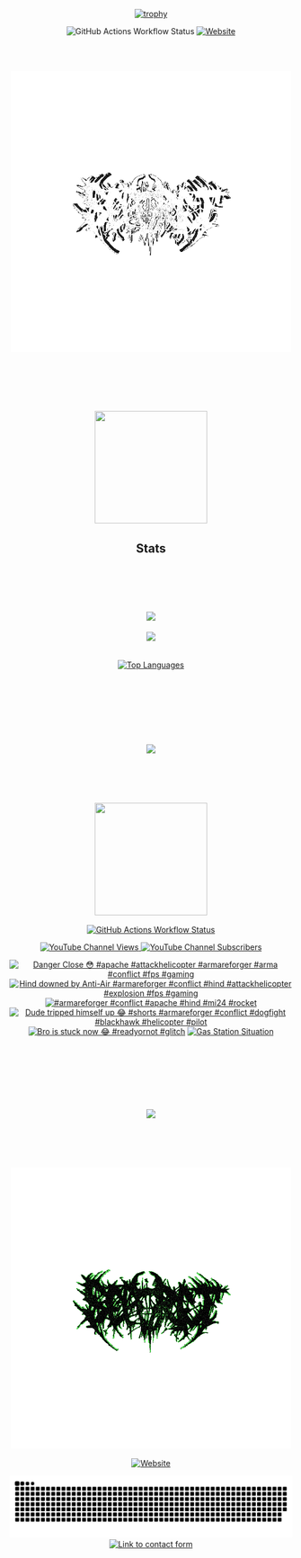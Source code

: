 [COMMENT]: <TITLE*****************************************>

<div align="center">
  <a href="https://seperet.com">
    
  [![trophy](https://github-profile-trophy.vercel.app/?username=denv3rr&column=-1&no-frame=true&no-bg=true&theme=darkhub&title=-Stars,-PullRequest,-Issues,-Reviews)](https://github.com/ryo-ma/github-profile-trophy)
    
  ![GitHub Actions Workflow Status](https://img.shields.io/github/actions/workflow/status/denv3rr/denv3rr/.github%2Fworkflows%2Fyoutube-cards.yml?logoColor=CD201F&label=connections&link=https%3A%2F%2Fyoutube.com%2F%40seperet)
  </a>
  <a href="https://seperet.com">
  ![Website](https://img.shields.io/website?url=https%3A%2F%2Fseperet.com&label=seperet.com)    
  </a>  
</div>

<br></br>

[COMMENT]: <LOGO*****************************************>
<div align="center">
  <a href="https://seperet.com">
    <img src=https://github.com/denv3rr/denv3rr/blob/main/Seperet_Slam_White.gif/>
  </a>
</div>
<br></br>
<br></br>
<br></br>

[COMMENT]: <STATS*****************************************>
<div align="center">

  <img src="https://github.com/Anmol-Baranwal/Cool-GIFs-For-GitHub/assets/74038190/0b335028-1d3d-4ee5-b5b3-a373d499be7e" width="200" height="200">

  ## Stats
</div>

<br></br>
<br></br>

<div align="center">  
<div align="center">
  <a>
    <img src="https://github-profile-summary-cards.vercel.app/api/cards/profile-details?username=denv3rr&theme=transparent"/>
    <br></br>
    <img src="https://github-readme-streak-stats.herokuapp.com?user=denv3rr&theme=transparent&hide_border=true&properties=background&border=white"/>
    <br></br>
  </a>
</div>
  
[![Top Languages](https://github-readme-stats.vercel.app/api/top-langs/?username=denv3rr&hide_border=true&theme=transparent&layout=donut&langs_count=12)](https://github.com/denv3rr/github-readme-stats)
<br></br>
<br></br>
<br></br>
<br></br>

<img src="https://user-images.githubusercontent.com/74038190/212284100-561aa473-3905-4a80-b561-0d28506553ee.gif">
<br></br>
<br></br>
<br></br>

[COMMENT]: <YOUTUBE*****************************************>
<div align="center">
<a href="https://youtube.com/@seperet">
  <img src="https://media4.giphy.com/media/v1.Y2lkPTc5MGI3NjExYzdqdmlpbzIzdDM1Zm8wNnR5MW8wODVwY29tMnBjd2ltb292eXRkMiZlcD12MV9pbnRlcm5hbF9naWZfYnlfaWQmY3Q9cw/dyLmcrc0wk4dUCxp0K/giphy.webp" width="200" height="200">

  <div align="center">
    
   [COMMENT]: <CHECK-WORKFLOWS*****************************************>
   
  ![GitHub Actions Workflow Status](https://img.shields.io/github/actions/workflow/status/denv3rr/denv3rr/.github%2Fworkflows%2Fyoutube-cards.yml?logoColor=CD201F&label=connections&link=https%3A%2F%2Fyoutube.com%2F%40seperet)
  
    
  </div>
  
  ![YouTube Channel Views](https://img.shields.io/youtube/channel/views/UCATB-IqmpAn-2XHu6lxTVwg)
  <a href="https://youtube.com/@seperet">
  ![YouTube Channel Subscribers](https://img.shields.io/youtube/channel/subscribers/UCATB-IqmpAn-2XHu6lxTVwg?link=https%3A%2F%2Fyoutube.com%2F%40seperet)
  </a>
</a>
  
<!-- BEGIN YOUTUBE-CARDS -->
[![Danger Close 😳 #apache #attackhelicopter #armareforger #arma #conflict #fps #gaming](https://ytcards.demolab.com/?id=dZIEQm9ycjo&title=Danger+Close+%F0%9F%98%B3+%23apache+%23attackhelicopter+%23armareforger+%23arma+%23conflict+%23fps+%23gaming&lang=en&timestamp=1754110573&background_color=%230d1117&title_color=%23ffffff&stats_color=%23dedede&max_title_lines=1&width=250&border_radius=5 "Danger Close 😳 #apache #attackhelicopter #armareforger #arma #conflict #fps #gaming")](https://www.youtube.com/shorts/dZIEQm9ycjo)
[![Hind downed by Anti-Air #armareforger #conflict #hind #attackhelicopter #explosion #fps #gaming](https://ytcards.demolab.com/?id=jLmk1ckZAlM&title=Hind+downed+by+Anti-Air+%23armareforger+%23conflict+%23hind+%23attackhelicopter+%23explosion+%23fps+%23gaming&lang=en&timestamp=1754084654&background_color=%230d1117&title_color=%23ffffff&stats_color=%23dedede&max_title_lines=1&width=250&border_radius=5 "Hind downed by Anti-Air #armareforger #conflict #hind #attackhelicopter #explosion #fps #gaming")](https://www.youtube.com/shorts/jLmk1ckZAlM)
[![#armareforger #conflict #apache #hind #mi24 #rocket](https://ytcards.demolab.com/?id=N_ZSRwd2P8E&title=%23armareforger+%23conflict+%23apache+%23hind+%23mi24+%23rocket&lang=en&timestamp=1753837498&background_color=%230d1117&title_color=%23ffffff&stats_color=%23dedede&max_title_lines=1&width=250&border_radius=5 "#armareforger #conflict #apache #hind #mi24 #rocket")](https://www.youtube.com/shorts/N_ZSRwd2P8E)
[![Dude tripped himself up 😂 #shorts #armareforger #conflict #dogfight #blackhawk #helicopter #pilot](https://ytcards.demolab.com/?id=tVJahb86xsg&title=Dude+tripped+himself+up+%F0%9F%98%82+%23shorts+%23armareforger+%23conflict+%23dogfight+%23blackhawk+%23helicopter+%23pilot&lang=en&timestamp=1753677280&background_color=%230d1117&title_color=%23ffffff&stats_color=%23dedede&max_title_lines=1&width=250&border_radius=5 "Dude tripped himself up 😂 #shorts #armareforger #conflict #dogfight #blackhawk #helicopter #pilot")](https://www.youtube.com/shorts/tVJahb86xsg)
[![Bro is stuck now 😂 #readyornot #glitch](https://ytcards.demolab.com/?id=eO0QIKyu18E&title=Bro+is+stuck+now+%F0%9F%98%82+%23readyornot+%23glitch&lang=en&timestamp=1753504707&background_color=%230d1117&title_color=%23ffffff&stats_color=%23dedede&max_title_lines=1&width=250&border_radius=5 "Bro is stuck now 😂 #readyornot #glitch")](https://www.youtube.com/shorts/eO0QIKyu18E)
[![Gas Station Situation](https://ytcards.demolab.com/?id=gsohEW6G6aY&title=Gas+Station+Situation&lang=en&timestamp=1753499033&background_color=%230d1117&title_color=%23ffffff&stats_color=%23dedede&max_title_lines=1&width=250&border_radius=5 "Gas Station Situation")](https://www.youtube.com/watch?v=gsohEW6G6aY)
<!-- END YOUTUBE-CARDS -->
<br></br>
<br></br>
<br></br>

<img src="https://user-images.githubusercontent.com/74038190/212284100-561aa473-3905-4a80-b561-0d28506553ee.gif">
<br></br>
<br></br>
<br></br>

[COMMENT]: <LOGO*****************************************>
<div align="center">
  <a href="https://seperet.com">
    <img src=https://github.com/denv3rr/denv3rr/blob/main/Seperet_NightVision_Slam.gif/>
  </a>
</div>

<a href="https://seperet.com">
  
  ![Website](https://img.shields.io/website?url=https%3A%2F%2Fseperet.com&label=seperet.com)

<a/>
  
</div>

[COMMENT]: <SNAKE*****************************************>
  <div align="center">
    <picture>
      <source media="(prefers-color-scheme: dark)" srcset="https://raw.githubusercontent.com/platane/platane/output/github-contribution-grid-snake-dark.svg">
      <source media="(prefers-color-scheme: light)" srcset="https://raw.githubusercontent.com/platane/platane/output/github-contribution-grid-snake.svg">
      <img alt="GitHub contribution grid snake animation" src="https://raw.githubusercontent.com/platane/platane/output/github-contribution-grid-snake.svg">
    </picture>
  </div>
<div align="center">
<a href="https://seperet.com/contact"><img src="https://readme-typing-svg.demolab.com?font=Sixtyfour+Convergence&size=25&duration=3000&color=F7F7F7&center=true&width=520&height=60&lines=CLICK+HERE+TO+CONTACT" alt="Link to contact form" /></a>
</div>

[COMMENT]: <LOGOS*****************************************>
[logo1]: https://github.com/denv3rr/denv3rr/blob/main/Seperet_Slam_White.gif "Seperet.com"
[logo2]: https://github.com/denv3rr/denv3rr/blob/main/Seperet_NightVision_Slam.gif "Seperet.com"
